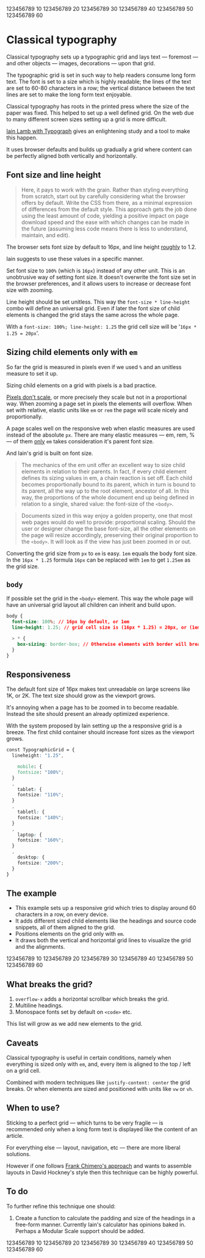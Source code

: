 123456789 10 123456789 20 123456789 30 123456789 40 123456789 50 123456789 60

# Classical typography

Classical typography sets up a typographic grid and lays text &mdash; foremost &mdash; and other objects &mdash; images, decorations &mdash; upon that grid.

The typographic grid is set in such way to help readers consume long form text. The font is set to a size which is highly readable; the lines of the text are set to 60-80 characters in a row; the vertical distance between the text lines are set to make the long form text enjoyable.

Classical typography has roots in the printed press where the size of the paper was fixed. This helped to set up a well defined grid. On the web due to many different screen sizes setting up a grid is more difficult.

[Iain Lamb with Typograph](http://lamb.cc/typograph/) gives an enlightening study and a tool to make this happen.

It uses browser defaults and builds up gradually a grid where content can be perfectly aligned both vertically and horizontally.

## Font size and line height

> Here, it pays to work with the grain. Rather than styling everything from scratch, start out by carefully considering what the browser offers by default. Write the CSS from there, as a minimal expression of differences from the default style. This approach gets the job done using the least amount of code, yielding a positive impact on page download speed and the ease with which changes can be made in the future (assuming less code means there is less to understand, maintain, and edit).

The browser sets font size by default to 16px, and line height [roughly](https://developer.mozilla.org/en-US/docs/Web/CSS/line-height) to 1.2.

Iain suggests to use these values in a specific manner.

Set font size to `100%` (which is `16px`) instead of any other unit. This is an unobtrusive way of setting font size. It doesn't overwrite the font size set in the browser preferences, and it allows users to increase or decrease font size with zooming.

Line height should be set unitless. This way the `font-size * line-height` combo will define an universal grid. Even if later the font size of child elements is changed the grid stays the same across the whole page.

With a `font-size: 100%; line-height: 1.25` the grid cell size will be '`16px * 1.25 = 20px`'.

## Sizing child elements only with `em`

So far the grid is measured in pixels even if we used `%` and an unitless measure to set it up.

Sizing child elements on a grid with pixels is a bad practice.

[Pixels don't scale](https://stackoverflow.com/questions/609517/why-em-instead-of-px), or more precisely they scale but not in a proportional way. When zooming a page set in pixels the elements will overflow. When set with relative, elastic units like `em` or `rem` the page will scale nicely and proportionally.

A page scales well on the responsive web when elastic measures are used instead of the absolute `px`. There are many elastic measures &mdash; em, rem, % &mdash; of them [only](https://css-tricks.com/confused-rem-em/) `em` takes consideration it's parent font size.

And Iain's grid is built on font size.

> The mechanics of the em unit offer an excellent way to size child elements in relation to their parents. In fact, if every child element defines its sizing values in em, a chain reaction is set off. Each child becomes proportionally bound to its parent, which in turn is bound to its parent, all the way up to the root element, ancestor of all. In this way, the proportions of the whole document end up being defined in relation to a single, shared value: the font-size of the `<body>`.

> Documents sized in this way enjoy a golden property, one that most web pages would do well to provide: proportional scaling. Should the user or designer change the base font-size, all the other elements on the page will resize accordingly, preserving their original proportion to the `<body>`. It will look as if the view has just been zoomed in or out.

Converting the grid size from `px` to `em` is easy. `1em` equals the body font size. In the `16px * 1.25` formula `16px` can be replaced with `1em` to get `1.25em` as the grid size.

## `body`

If possible set the grid in the `<body>` element. This way the whole page will have an universal grid layout all children can inherit and build upon.

```css
body {
  font-size: 100%; // 16px by default, or 1em
  line-height: 1.25; // grid cell size is (16px * 1.25) = 20px, or (1em * 1.25) = 1.25em

  > * {
    box-sizing: border-box; // Otherwise elements with border will break the grid.
  }
}
```

## Responsiveness

The default font size of 16px makes text unreadable on large screens like 1K, or 2K. The text size should grow as the viewport grows.

It's annoying when a page has to be zoomed in to become readable. Instead the site should present an already optimized experience.

With the system proposed by Iain setting up the a responsive grid is a breeze. The first child container should increase font sizes as the viewport grows.

```css
const TypographicGrid = {
  lineheight: "1.25",

	mobile: {
    fontsize: "100%";
  }
  ,
	tablet: {
    fontsize: "110%";
  }
  ,
	tabletl: {
    fontsize: "140%";
  }
  ,
	laptop: {
    fontsize: "160%";
  }
  ,
	desktop: {
    fontsize: "200%";
  }
}
```

## The example

- This example sets up a responsive grid which tries to display around 60 characters in a row, on every device.
- It adds different sized child elements like the headings and source code snippets, all of them aligned to the grid.
- Positions elements on the grid only with `em`.
- It draws both the vertical and horizontal grid lines to visualize the grid and the alignments.

123456789 10 123456789 20 123456789 30 123456789 40 123456789 50 123456789 60

## What breaks the grid?

1. `overflow-x` adds a horizontal scrollbar which breaks the grid.
2. Multiline headings.
3. Monospace fonts set by default on `<code>` etc.

This list will grow as we add new elements to the grid.

## Caveats

Classical typography is useful in certain conditions, namely when everything is sized only with `em`, and, every item is aligned to the top / left on a grid cell.

Combined with modern techniques like `justify-content: center` the grid breaks. Or when elements are sized and positioned with units like `vw` or `vh`.

## When to use?

Sticking to a perfect grid &mdash; which turns to be very fragile &mdash; is recommended only when a long form text is displayed like the content of an article.

For everything else &mdash; layout, navigation, etc &mdash; there are more liberal solutions.

However if one follows [Frank Chimero's approach](https://frankchimero.com/writing/the-webs-grain/) and wants to assemble layouts in David Hockney's style then this technique can be highly powerful.

## To do

To further refine this technique one should:

1. Create a function to calculate the padding and size of the headings in a free-form manner. Currently Iain's calculator has opinions baked in. Perhaps a Modular Scale support should be added.

123456789 10 123456789 20 123456789 30 123456789 40 123456789 50 123456789 60
